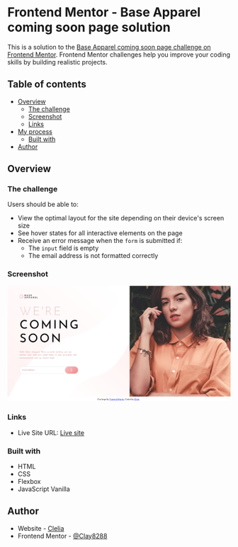 # Frontend Mentor - Base Apparel coming soon page solution

This is a solution to the [Base Apparel coming soon page challenge on Frontend Mentor](https://www.frontendmentor.io/challenges/base-apparel-coming-soon-page-5d46b47f8db8a7063f9331a0). Frontend Mentor challenges help you improve your coding skills by building realistic projects. 

## Table of contents

- [Overview](#overview)
  - [The challenge](#the-challenge)
  - [Screenshot](#screenshot)
  - [Links](#links)
- [My process](#my-process)
  - [Built with](#built-with)
- [Author](#author)

## Overview

### The challenge

Users should be able to:

- View the optimal layout for the site depending on their device's screen size
- See hover states for all interactive elements on the page
- Receive an error message when the `form` is submitted if:
  - The `input` field is empty
  - The email address is not formatted correctly

### Screenshot

![Screen](./screenshot.png)

### Links

- Live Site URL: [Live site](http://coming-soon-clay.surge.sh/)

### Built with

- HTML
- CSS 
- Flexbox
- JavaScript Vanilla


## Author

- Website - [Clelia](https://cleliacarniel.com/)
- Frontend Mentor - [@Clay8288](https://www.frontendmentor.io/profile/Clay8288)
